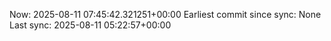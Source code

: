 Now: 2025-08-11 07:45:42.321251+00:00 Earliest commit since sync: None Last sync: 2025-08-11 05:22:57+00:00
